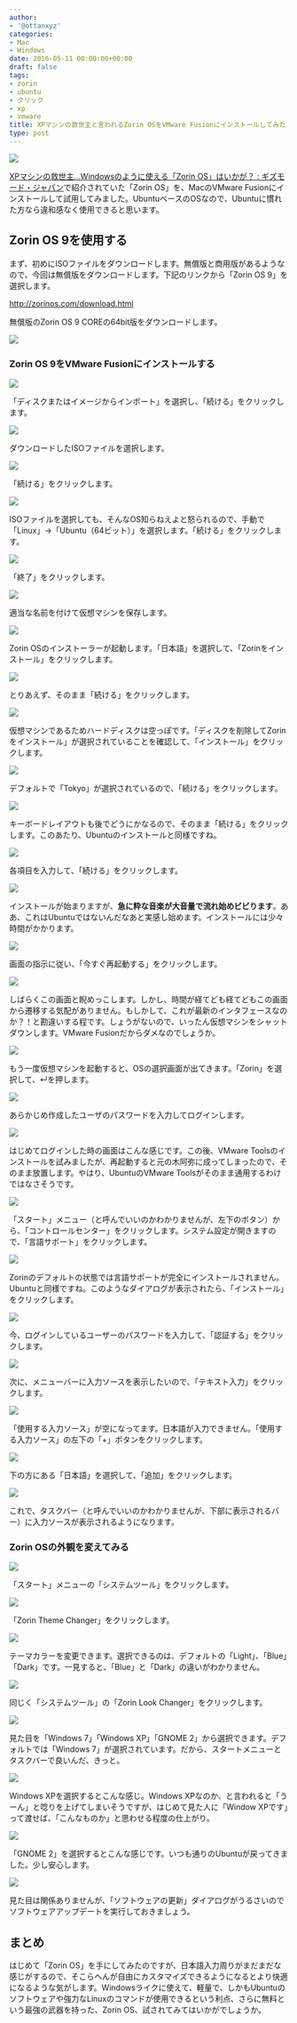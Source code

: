 ```yaml
---
author:
- '@ottanxyz'
categories:
- Mac
- Windows
date: 2016-05-11 00:00:00+00:00
draft: false
tags:
- zorin
- ubuntu
- クリック
- xp
- vmware
title: XPマシンの救世主と言われるZorin OSをVMware Fusionにインストールしてみた
type: post
---
```


![](160511-573323819f9e7.png)






[XPマシンの救世主…Windowsのように使える「Zorin OS」はいかが？ : ギズモード・ジャパン](http://www.gizmodo.jp/2016/05/gwxpwindowszorin_os.html)で紹介されていた「Zorin OS」を、MacのVMware Fusionにインストールして試用してみました。UbuntuベースのOSなので、Ubuntuに慣れた方なら違和感なく使用できると思います。





## Zorin OS 9を使用する





まず、初めにISOファイルをダウンロードします。無償版と商用版があるようなので、今回は無償版をダウンロードします。下記のリンクから「Zorin OS 9」を選択します。



http://zorinos.com/download.html



無償版のZorin OS 9 COREの64bit版をダウンロードします。





![](160511-573337741f2a0.png)






### Zorin OS 9をVMware Fusionにインストールする





![](160511-5733238bc82d4.png)






「ディスクまたはイメージからインポート」を選択し、「続ける」をクリックします。





![](160511-5733239214053.png)






ダウンロードしたISOファイルを選択します。





![](160511-573323979c061.png)






「続ける」をクリックします。





![](160511-5733239e6b765.png)






ISOファイルを選択しても、そんなOS知らねえよと怒られるので、手動で「Linux」→「Ubuntu（64ビット）」を選択します。「続ける」をクリックします。





![](160511-573323a4129cb.png)






「終了」をクリックします。





![](160511-573323ab16c8e.png)






適当な名前を付けて仮想マシンを保存します。





![](160511-573323e1a50b1.png)






Zorin OSのインストーラーが起動します。「日本語」を選択して、「Zorinをインストール」をクリックします。





![](160511-573323ee73c46.png)






とりあえず、そのまま「続ける」をクリックします。





![](160511-573323fa6a48e.png)






仮想マシンであるためハードディスクは空っぽです。「ディスクを削除してZorinをインストール」が選択されていることを確認して、「インストール」をクリックします。





![](160511-57332408b44d1.png)






デフォルトで「Tokyo」が選択されているので、「続ける」をクリックします。





![](160511-5733241d448c7.png)






キーボードレイアウトも後でどうにかなるので、そのまま「続ける」をクリックします。このあたり、Ubuntuのインストールと同様ですね。





![](160511-5733242948bcd.png)






各項目を入力して、「続ける」をクリックします。





![](160511-5733243fe06b2.png)






インストールが始まりますが、**急に粋な音楽が大音量で流れ始めビビります**。ああ、これはUbuntuではないんだなあと実感し始めます。インストールには少々時間がかかります。





![](160511-57332e868208c.png)






画面の指示に従い、「今すぐ再起動する」をクリックします。





![](160511-57332e9f8354f.png)






しばらくこの画面と睨めっこします。しかし、時間が経てども経てどもこの画面から遷移する気配がありません。もしかして、これが最新のインタフェースなのか？！と勘違いする程です。しょうがないので、いったん仮想マシンをシャットダウンします。VMware Fusionだからダメなのでしょうか。





![](160511-57332ea8b2b93.png)






もう一度仮想マシンを起動すると、OSの選択画面が出てきます。「Zorin」を選択して、↵を押します。





![](160511-57332eb245610.png)






あらかじめ作成したユーザのパスワードを入力してログインします。





![](160511-57332f6806774.png)






はじめてログインした時の画面はこんな感じです。この後、VMware Toolsのインストールを試みましたが、再起動すると元の木阿弥に成ってしまったので、そのまま放置します。やはり、UbuntuのVMware Toolsがそのまま通用するわけではなさそうです。





![](160511-57332fe2470d9.png)






「スタート」メニュー（と呼んでいいのかわかりませんが、左下のボタン）から、「コントロールセンター」をクリックします。システム設定が開きますので、「言語サポート」をクリックします。





![](160511-57332fe9cba53.png)






Zorinのデフォルトの状態では言語サポートが完全にインストールされません。Ubuntuと同様ですね。このようなダイアログが表示されたら、「インストール」をクリックします。





![](160511-57332ff1bad32.png)






今、ログインしているユーザーのパスワードを入力して、「認証する」をクリックします。





![](160511-57333002a2b4d.png)






次に、メニューバーに入力ソースを表示したいので、「テキスト入力」をクリックします。





![](160511-5733300a355ae.png)






「使用する入力ソース」が空になってます。日本語が入力できません。「使用する入力ソース」の左下の「+」ボタンをクリックします。





![](160511-573330126b566.png)






下の方にある「日本語」を選択して、「追加」をクリックします。





![](160511-5733301991eef.png)






これで、タスクバー（と呼んでいいのかわかりませんが、下部に表示されるバー）に入力ソースが表示されるようになります。





### Zorin OSの外観を変えてみる





![](160511-57333021c6b0f.png)






「スタート」メニューの「システムツール」をクリックします。





![](160511-57333036e7790.png)






「Zorin Theme Changer」をクリックします。





![](160511-5733304d9582e.png)






テーマカラーを変更できます。選択できるのは、デフォルトの「Light」、「Blue」「Dark」です。一見すると、「Blue」と「Dark」の違いがわかりません。





![](160511-57333060e17fa.png)






同じく「システムツール」の「Zorin Look Changer」をクリックします。





![](160511-57333077e114c.png)






見た目を「Windows 7」「Windows XP」「GNOME 2」から選択できます。デフォルトでは「Windows 7」が選択されています。だから、スタートメニューとタスクバーで良いんだ、きっと。





![](160511-57333088841db.png)






Windows XPを選択するとこんな感じ。Windows XPなのか、と言われると「うーん」と唸りを上げてしまいそうですが、はじめて見た人に「Window XPです」って渡せば、「こんなものか」と思わせる程度の仕上がり。





![](160511-573330a2bb5f7.png)






「GNOME 2」を選択するとこんな感じです。いつも通りのUbuntuが戻ってきました。少し安心します。





![](160511-573330ba59ca8.png)






見た目は関係ありませんが、「ソフトウェアの更新」ダイアログがうるさいのでソフトウェアアップデートを実行しておきましょう。





## まとめ





はじめて「Zorin OS」を手にしてみたのですが、日本語入力周りがまだまだな感じがするので、そこらへんが自由にカスタマイズできるようになるとより快適になるような気がします。Windowsライクに使えて、軽量で、しかもUbuntuのソフトウェアや強力なLinuxのコマンドが使用できるという利点、さらに無料という最強の武器を持った、Zorin OS、試されてみてはいかがでしょうか。